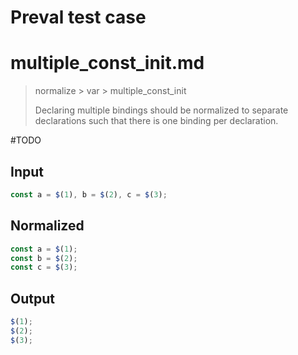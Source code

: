# Preval test case

# multiple_const_init.md

> normalize > var > multiple_const_init
>
> Declaring multiple bindings should be normalized to separate declarations such that there is one binding per declaration.

#TODO

## Input

`````js filename=intro
const a = $(1), b = $(2), c = $(3);
`````

## Normalized

`````js filename=intro
const a = $(1);
const b = $(2);
const c = $(3);
`````

## Output

`````js filename=intro
$(1);
$(2);
$(3);
`````
